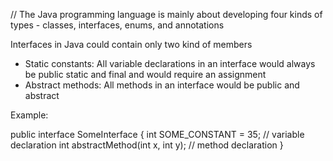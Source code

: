 // The Java programming language is mainly about developing four kinds of types - classes, interfaces, enums, and annotations

Interfaces in Java could contain only two kind of members

- Static constants: All variable declarations in an interface would always be public static and final and would require an assignment
- Abstract methods: All methods in an interface would be public and abstract

Example: 

public interface SomeInterface {
    int SOME_CONSTANT = 35; // variable declaration
    int abstractMethod(int x, int y);   // method declaration
}

